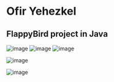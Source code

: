 # Ofir Yehezkel
## FlappyBird project in Java
![image](https://user-images.githubusercontent.com/102524635/213062377-e3780b46-b4de-4345-ad53-fa0f950e3408.png)  ![image](https://user-images.githubusercontent.com/102524635/213062576-4be067be-c125-43c2-8e1d-c9e313b316c8.png)  ![image](https://user-images.githubusercontent.com/102524635/213062641-2b7108b9-0596-4a8f-8194-1573907e8865.png)

![image](https://user-images.githubusercontent.com/102524635/213063876-a73113bb-b60e-4c68-8bea-5a49821d0917.png)

![image](https://user-images.githubusercontent.com/102524635/213065869-62f0b56b-5f36-4426-9c21-827c842e4f83.png)
